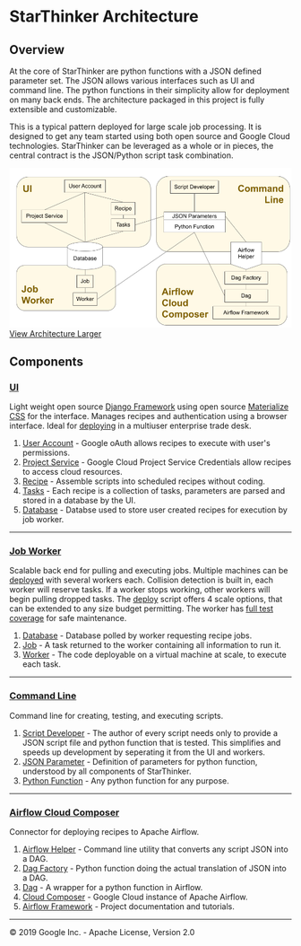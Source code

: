 # StarThinker Architecture
  
## Overview

At the core of StarThinker are python functions with a JSON defined parameter set.  The JSON allows
various interfaces such as UI and command line.  The python functions in their simplicity allow
for deployment on many back ends.  The architecture packaged in this project is fully extensible and
customizable.

This is a typical pattern deployed for large scale job processing.  It is designed to get any team started using 
both open source and Google Cloud technologies.  StarThinker can be leveraged as a whole or in pieces, the central
contract is the JSON/Python script task combination.


![Architecture](images/architecture.png)
[View Architecture Larger](images/architecture.png)


## Components

### [UI](../starthinker_ui) 

Light weight open source [Django Framework](https://www.djangoproject.com/) using open source [Materialize CSS](https://materializecss.com/) for the interface. Manages recipes and authentication using a browser interface.  Ideal for [deploying](deploy_enterprise.md) in a multiuser enterprise trade desk.

   1. [User Account](cloud_client_web.md) - Google oAuth allows recipes to execute with user's permissions.
   1. [Project Service](cloud_service.md) - Google Cloud Project Service Credentials allow recipes to access cloud resources.
   1. [Recipe](ui_recipe.md) - Assemble scripts into scheduled recipes without coding.
   1. [Tasks](recipe.md) - Each recipe is a collection of tasks, parameters are parsed and stored in a database by the UI.
   1. [Database](cheat_sheet.md#production) - Databse used to store user created recipes for execution by job worker.

---

### [Job Worker](../starthinker_ui/recipe/management/commands/job_worker.py)

Scalable back end for pulling and executing jobs. Multiple machines can be [deployed](deploy_enterprise.md) with several workers each.  Collision detection is built in, each worker will reserve tasks.  If a worker stops working, other workers will begin pulling dropped tasks.  The [deploy](../install/deploy.sh) script offers 4 scale options, that can be extended to any size budget permitting.  The worker has [full test coverage](../starthinker_ui/recipe/tests.py) for safe maintenance.

   1. [Database](cheat_sheet.md#production) - Database polled by worker requesting recipe jobs.
   1. [Job](../starthinker_ui/recipe/models.py) - A task returned to the worker containing all information to run it.
   1. [Worker](../starthinker_ui/recipe/management/commands/job_worker.py) - The code deployable on a virtual machine at scale, to execute each task.


---

### [Command Line](deploy_developer.md) 

Command line for creating, testing, and executing scripts.

   1. [Script Developer](task.md) - The author of every script needs only to provide a JSON script file and python function that is tested.  This simplifies and speeds up development by seperating it from the UI and workers.
   1. [JSON Parameter](recipe.md) - Definition of parameters for python function, understood by all components of StarThinker.
   1. [Python Function](task.md) - Any python function for any purpose.

---

### [Airflow Cloud Composer](deploy_airflow.md) 

Connector for deploying recipes to Apache Airflow.

   1. [Airflow Helper](starthinker_airflow/helper.py) - Command line utility that converts any script JSON into a DAG.
   1. [Dag Factory](starthinker_airflow/factory.py) - Python function doing the actual translation of JSON into a DAG.
   1. [Dag](https://cloud.google.com/composer/docs/how-to/using/writing-dags) - A wrapper for a python function in Airflow.
   1. [Cloud Composer](https://cloud.google.com/composer/) - Google Cloud instance of Apache Airflow.
   1. [Airflow Framework](https://airflow.apache.org/) - Project documentation and tutorials.

---
&copy; 2019 Google Inc. - Apache License, Version 2.0
